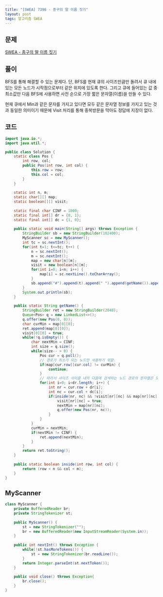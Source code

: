 ```yaml
---
title: "[SWEA] 7396 - 종구의 딸 이름 짓기"
layout: post
tags: 알고리즘 SWEA
---
```


## 문제
[SWEA - 종구의 딸 이름 짓기](https://swexpertacademy.com/main/code/problem/problemDetail.do?contestProbId=AWm8hNu6llcDFASj&categoryId=AWm8hNu6llcDFASj&categoryType=CODE)

## 풀이
BFS를 통해 해결할 수 있는 문제다. 단, BFS를 현재 큐의 사이즈만큼만 돌려서 큐 내에 있는 모든 노드가 시작점으로부터 같은 위치에 있도록 한다. 그리고 큐에 들어있는 값 중 최소값만 다음 BFS에 사용하면 사전 순으로 가장 짧은 문자열(이름)을 만들 수 있다.

현재 큐에서 Min과 같은 문자를 가지고 있다면 모두 같은 문자열 정보를 가지고 있는 것과 동일한 의미이기 때문에 Visit 처리를 통해 중복방문을 막아도 정답에 지장이 없다.


## 코드	
```java
import java.io.*;
import java.util.*;

public class Solution {
	static class Pos {
		int row, col;
		public Pos(int row, int col) {
			this.row = row;
			this.col = col;
		}
	}
	
	static int n, m;
	static char[][] map;
	static boolean[][] visit;
	
	static final char CINF = 1000;
	static final int[] dr = {0, 1};
	static final int[] dc = {1, 0};
	
	public static void main(String[] args) throws Exception {
		StringBuilder sb = new StringBuilder(102400);
		MyScanner sc = new MyScanner();
		int tc = sc.nextInt();
		for(int t=1; t<=tc; t++) {
			n = sc.nextInt();
			m = sc.nextInt();
			map = new char[n][m];
			visit = new boolean[n][m];
			for(int i=0; i<n; i++) {
				map[i] = sc.nextLine().toCharArray();
			}
			sb.append("#").append(t).append(" ").append(getName()).append("\n");
		}
		System.out.println(sb);
	}
	
	public static String getName() {
		StringBuilder ret = new StringBuilder(2048);
		Queue<Pos> q = new LinkedList<>();
		q.offer(new Pos(0, 0));
		char curMin = map[0][0];
		ret.append(map[0][0]);
		visit[0][0] = true;
		while(!q.isEmpty()) {
			char nextMin = CINF;
			int size = q.size();
			while(size-- > 0) {
				Pos cur = q.poll();
				// 경로가 최소가 되는 노드만 사용하기 위함.
				if(map[cur.row][cur.col] != curMin) {
					continue;
				}
				// 따라서 사이즈 사이클 내의 다음에 검색하는 노드 경로의 문자열은 모두 동일하다.
				for(int i=0; i<dr.length; i++) {
					int nr = cur.row + dr[i];
					int nc = cur.col + dc[i];
					if(inside(nr, nc) && !visit[nr][nc] && map[nr][nc] <= nextMin) {
						visit[nr][nc] = true;
						nextMin = map[nr][nc];
						q.offer(new Pos(nr, nc));
					}
				}
			}
			curMin = nextMin;
			if(nextMin != CINF) {
				ret.append(nextMin);
			}
		}
		return ret.toString();
	}
	
	public static boolean inside(int row, int col) {
		return (row < n && col < m);
	}
}

```

## MyScanner
```java
class MyScanner {
	private BufferedReader br;
	private StringTokenizer st;
	
	public MyScanner() {
		st = new StringTokenizer("");
		br = new BufferedReader(new InputStreamReader(System.in));
	}
	
	public int nextInt() throws Exception {
		while(!st.hasMoreTokens()) {
			st = new StringTokenizer(br.readLine());
		}
		return Integer.parseInt(st.nextToken());
	}
	
	public void close() throws Exception{
		br.close();
	}
}
```